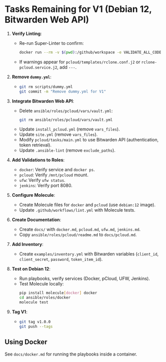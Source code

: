 # Tasks Remaining for V1 (Debian 12, Bitwarden Web API)

1. **Verify Linting**:
   - Re-run Super-Linter to confirm:
     ```bash
     docker run --rm -v $(pwd):/github/workspace -e VALIDATE_ALL_CODEBASE=true -e VALIDATE_MARKDOWN=true -e VALIDATE_YAML=true -e VALIDATE_ANSIBLE=true -e DEFAULT_BRANCH=main github/super-linter:v5
     ```
   - If warnings appear for `pcloud/templates/rclone.conf.j2` or `rclone-pcloud.service.j2`, add `---`.

2. **Remove `dummy.yml`**:
   - ```bash
     git rm scripts/dummy.yml
     git commit -m "Remove dummy.yml for V1"
     ```

3. **Integrate Bitwarden Web API**:
   - Delete `ansible/roles/pcloud/vars/vault.yml`:
     ```bash
     git rm ansible/roles/pcloud/vars/vault.yml
     ```
   - Update `install_pcloud.yml` (remove `vars_files`).
   - Update `site.yml` (remove `vars_files`).
   - Modify `pcloud/tasks/main.yml` to use Bitwarden API (authentication, token retrieval).
   - Update `.ansible-lint` (remove `exclude_paths`).

4. **Add Validations to Roles**:
   - `docker`: Verify service and `docker ps`.
   - `pcloud`: Verify `/mnt/pcloud` mount.
   - `ufw`: Verify `ufw status`.
   - `jenkins`: Verify port 8080.

5. **Configure Molecule**:
   - Create Molecule files for `docker` and `pcloud` (use `debian:12` image).
   - Update `.github/workflows/lint.yml` with Molecule tests.

6. **Create Documentation**:
   - Create `docs/` with `docker.md`, `pcloud.md`, `ufw.md`, `jenkins.md`.
   - Copy `ansible/roles/pcloud/readme.md` to `docs/pcloud.md`.

7. **Add Inventory**:
   - Create `examples/inventory.yml` with Bitwarden variables (`client_id`, `client_secret`, `password`, `token_item_id`).

8. **Test on Debian 12**:
   - Run playbooks, verify services (Docker, pCloud, UFW, Jenkins).
   - Test Molecule locally:
     ```bash
     pip install molecule[docker] docker
     cd ansible/roles/docker
     molecule test
     ```

9. **Tag V1**:
   - ```bash
     git tag v1.0.0
     git push --tags
     ```

## Using Docker

See `docs/docker.md` for running the playbooks inside a container.
